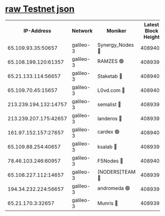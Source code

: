 [raw Testnet json](https://rpc-check.androt.stavr.tech/androt/rpcandrot_result.json)
=

<table><tr><th>IP-Address</th><th>Network</th><th>Moniker</th><th>Latest Block Height</th><th>Earliest Block Height</th><th>Catching Up</th><th>Voting Power</th><th>Scan Time</th></tr><tr><td>65.109.93.35:50657</td><td>galileo-3</td><td>Synergy_Nodes 🔴</td><td>4089401</td><td>0</td><td>False</td><td>960600</td><td>2023-12-04T18:24:30.354467420UTC</td></tr><tr><td>65.108.199.120:61357</td><td>galileo-3</td><td>RAMZES 🟢</td><td>4089399</td><td>1</td><td>False</td><td>0</td><td>2023-12-04T18:24:14.860528372UTC</td></tr><tr><td>65.21.133.114:56657</td><td>galileo-3</td><td>Staketab 🔴</td><td>4089401</td><td>90001</td><td>False</td><td>2</td><td>2023-12-04T18:24:31.225836284UTC</td></tr><tr><td>65.109.70.45:15657</td><td>galileo-3</td><td>L0vd.com 🔴</td><td>4089401</td><td>659001</td><td>False</td><td>3</td><td>2023-12-04T18:24:27.891059806UTC</td></tr><tr><td>213.239.194.132:14757</td><td>galileo-3</td><td>semalist 🔴</td><td>4089397</td><td>2228721</td><td>False</td><td>1318</td><td>2023-12-04T18:24:05.493565433UTC</td></tr><tr><td>213.239.207.175:42657</td><td>galileo-3</td><td>landeros 🔴</td><td>4089396</td><td>2642001</td><td>False</td><td>72</td><td>2023-12-04T18:24:00.454972592UTC</td></tr><tr><td>161.97.152.157:27657</td><td>galileo-3</td><td>cardex 🟢</td><td>4089401</td><td>2945323</td><td>False</td><td>0</td><td>2023-12-04T18:24:30.907127386UTC</td></tr><tr><td>65.109.88.254:40657</td><td>galileo-3</td><td>ksalab 🔴</td><td>4089398</td><td>3000356</td><td>False</td><td>31925</td><td>2023-12-04T18:24:08.302471979UTC</td></tr><tr><td>78.46.103.246:60957</td><td>galileo-3</td><td>F5Nodes 🔴</td><td>4089401</td><td>3057001</td><td>False</td><td>24</td><td>2023-12-04T18:24:30.596081809UTC</td></tr><tr><td>65.108.227.112:14657</td><td>galileo-3</td><td>[NODERS]TEAM 🔴</td><td>4089396</td><td>3176323</td><td>False</td><td>959616</td><td>2023-12-04T18:24:00.849937496UTC</td></tr><tr><td>194.34.232.224:56657</td><td>galileo-3</td><td>andromeda 🟢</td><td>4089397</td><td>3989397</td><td>False</td><td>0</td><td>2023-12-04T18:24:07.963367641UTC</td></tr><tr><td>65.21.170.3:32657</td><td>galileo-3</td><td>Munris 🔴</td><td>4089399</td><td>3989399</td><td>False</td><td>411</td><td>2023-12-04T18:24:19.396498681UTC</td></tr></table>
